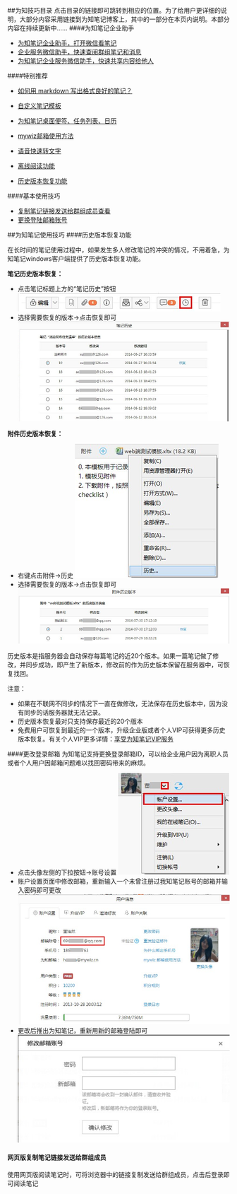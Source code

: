 ##为知技巧目录
点击目录的链接即可跳转到相应的位置。为了给用户更详细的说明，大部分内容采用链接到为知笔记博客上，其中的一部分在本页内说明。本部分内容在持续更新中……
####为知笔记企业助手

+ [为知笔记企业助手，打开微信看笔记](http://blog.wiz.cn/weixin-admin-help.html)
+ [企业服务微信助手，快速查阅群组笔记和消息](http://blog.wiz.cn/weixin-wiz-user.html)
+ [为知笔记企业服务微信助手，快速共享内容给他人](http://blog.wiz.cn/weixin-help.html)

####特别推荐
+ [如何用 markdown 写出格式良好的笔记？](http://blog.wiz.cn/feature-markdown.html)

+ [自定义笔记模板](http://blog.wiz.cn/faq-templates.html)
+ [为知笔记桌面便签、任务列表、日历](http://blog.wiz.cn/wizsticker.html)
+ [mywiz邮箱使用方法](http://blog.wiz.cn/wiz-mywiz.html)
+ [语音快速转文字](http://blog.wiz.cn/android-6-0-9.html)
+ [离线阅读功能](http://blog.wiz.cn/offline.html)
+ <a href="#WebTipsVersion">历史版本恢复功能</a>


####基本使用技巧
+ <a href="#WebTipsLink">复制笔记链接发送给群组成员查看</a>
+ <a href="#WebTipsEmail">更换登陆邮箱账号</a>

##为知笔记使用技巧
####<a name="WebTipsVersion">历史版本恢复功能</a>

在长时间的笔记使用过程中，如果发生多人修改笔记的冲突的情况，不用着急，为知笔记windows客户端提供了历史版本恢复功能。

**笔记历史版本恢复：**
+ 点击笔记标题上方的“笔记历史”按钮
![G5](img/G5.jpg)
+ 选择需要恢复的版本->点击恢复即可
![G6](img/G6.jpg)


**附件历史版本恢复：**
+ 右键点击附件->历史
![G7](img/G7.jpg)
+ 选择需要恢复的版本->点击恢复即可
![G8](img/G8.jpg)

历史版本是指服务器会自动保存每篇笔记的近20个版本。如果一篇笔记做了修改，并同步成功，即产生了新版本，修改前的作为历史版本保留在服务器中，可恢复找回。


注意：
- 如果在不联网不同步的情况下一直在做修改，无法保存在历史版本中，因为没有同步的话服务器就无法记录。
- 历史版本恢复最对只支持保存最近的20个版本
- 免费用户可恢复到最近的一个版本，升级企业版或者个人VIP可获得更多历史版本恢复。有关个人VIP更多详情：[享受为知笔记VIP服务](http://blog.wiz.cn/wiz-vip.html)

####<a name="WebTipsEmail">更改登录邮箱</a>
为知笔记支持更换登录邮箱ID，可以给企业用户因为离职人员或者个人用户因邮箱问题难以找回密码带来的麻烦。
+ 点击头像左侧的下拉按钮->账号设置
![G1](img/G1.jpg)
+ 账户设置页面中修改邮箱，重新输入一个未曾注册过我知笔记账号的邮箱并输入密码即可更改
![G9](img/G9.jpg)
+ 更改后推出为知笔记，重新用新的邮箱登陆即可
![G10](img/G10.jpg)

#### <a name="WebTipsLink">网页版复制笔记链接发送给群组成员</a>
使用网页版阅读笔记时，可将浏览器中的链接复制发送给群组成员，点击后登录即可阅读笔记
